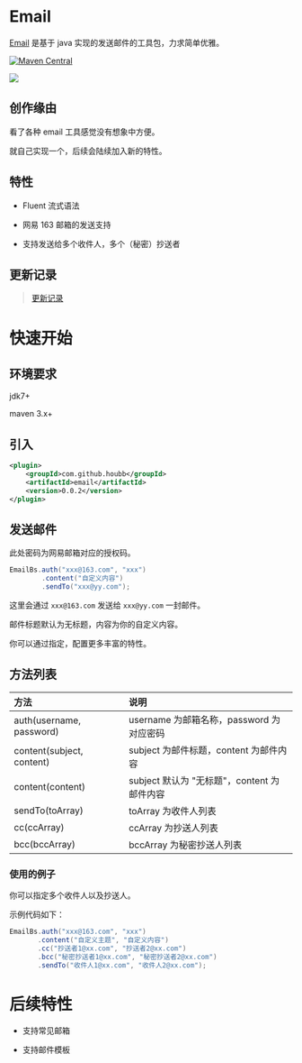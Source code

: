 # Email

[Email]() 是基于 java 实现的发送邮件的工具包，力求简单优雅。

[![Maven Central](https://maven-badges.herokuapp.com/maven-central/com.github.houbb/email/badge.svg)](http://mvnrepository.com/artifact/com.github.houbb/email)

[![](https://img.shields.io/badge/license-Apache2-FF0080.svg)](https://github.com/houbb/email/blob/master/LICENSE.txt)

## 创作缘由

看了各种 email 工具感觉没有想象中方便。

就自己实现一个，后续会陆续加入新的特性。

## 特性

- Fluent 流式语法

- 网易 163 邮箱的发送支持

- 支持发送给多个收件人，多个（秘密）抄送者

## 更新记录

> [更新记录](doc/CHANGE_LOG.md)

# 快速开始

## 环境要求

jdk7+

maven 3.x+

## 引入

```xml
<plugin>
    <groupId>com.github.houbb</groupId>
    <artifactId>email</artifactId>
    <version>0.0.2</version>
</plugin>
```

## 发送邮件

此处密码为网易邮箱对应的授权码。

```java
EmailBs.auth("xxx@163.com", "xxx")
        .content("自定义内容")
        .sendTo("xxx@yy.com");
```

这里会通过 `xxx@163.com` 发送给 `xxx@yy.com` 一封邮件。

邮件标题默认为无标题，内容为你的自定义内容。

你可以通过指定，配置更多丰富的特性。

## 方法列表

| 方法 | 说明 |
|:---|:---|
| auth(username, password) | username 为邮箱名称，password 为对应密码 |
| content(subject, content) | subject 为邮件标题，content 为邮件内容 |
| content(content) | subject 默认为 "无标题"，content 为邮件内容 |
| sendTo(toArray) | toArray 为收件人列表 |
| cc(ccArray) | ccArray 为抄送人列表 |
| bcc(bccArray) | bccArray 为秘密抄送人列表 |

### 使用的例子

你可以指定多个收件人以及抄送人。

示例代码如下：

```java
EmailBs.auth("xxx@163.com", "xxx")
       .content("自定义主题", "自定义内容")
       .cc("抄送者1@xx.com", "抄送者2@xx.com")
       .bcc("秘密抄送者1@xx.com", "秘密抄送者2@xx.com")
       .sendTo("收件人1@xx.com", "收件人2@xx.com");
```

# 后续特性

- 支持常见邮箱

- 支持邮件模板
